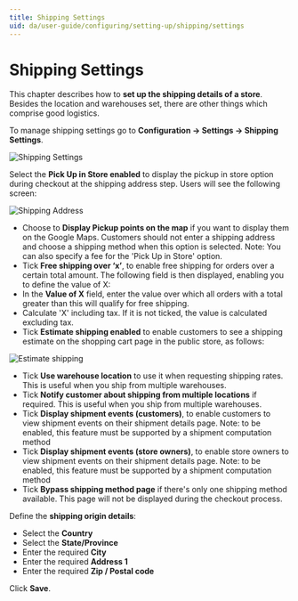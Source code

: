 ```yaml
---
title: Shipping Settings
uid: da/user-guide/configuring/setting-up/shipping/settings
---
```


# Shipping Settings

This chapter describes how to **set up the shipping details of a store**. Besides the location and warehouses set, there are other things which comprise good logistics.

To manage shipping settings go to **Configuration → Settings → Shipping Settings**.

![Shipping Settings](_static/settings/shipping-settings.png)

Select the **Pick Up in Store enabled** to display the pickup in store option during checkout at the shipping address step. Users will see the following screen:

![Shipping Address](_static/settings/shipping-address.jpeg)

* Choose to **Display Pickup points on the map** if you want to display them on the Google Maps. Customers should not enter a shipping address and choose a shipping method when this option is selected. Note: You can also specify a fee for the 'Pick Up in Store' option.
* Tick **Free shipping over ‘x’**, to enable free shipping for orders over a certain total amount. The following field is then displayed, enabling you to define the value of X:
* In the **Value of X** field, enter the value over which all orders with a total greater than this will qualify for free shipping.
* Calculate 'X' including tax. If it is not ticked, the value is calculated excluding tax.
* Tick **Estimate shipping enabled** to enable customers to see a shipping estimate on the shopping cart page in the public store, as follows:

![Estimate shipping](_static/settings/estimate-shipping.png)

* Tick **Use warehouse location** to use it when requesting shipping rates. This is useful when you ship from multiple warehouses.
* Tick **Notify customer about shipping from multiple locations** if required. This is useful when you ship from multiple warehouses.
* Tick **Display shipment events (customers)**, to enable customers to view shipment events on their shipment details page. Note: to be enabled, this feature must be supported by a shipment computation method
* Tick **Display shipment events (store owners)**, to enable store owners to view shipment events on their shipment details page. Note: to be enabled, this feature must be supported by a shipment computation method
* Tick **Bypass shipping method page** if there's only one shipping method available. This page will not be displayed during the checkout process.

Define the **shipping origin details**:

* Select the **Country**
* Select the **State/Province**
* Enter the required **City**
* Enter the required **Address 1**
* Enter the required **Zip / Postal code**

Click **Save**.
